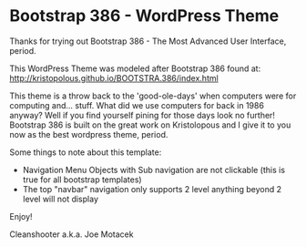 # Bootstrap 386 - WordPress Theme

Thanks for trying out Bootstrap 386 - The Most Advanced User Interface, period.

This WordPress Theme was modeled after Bootstrap 386 found at: http://kristopolous.github.io/BOOTSTRA.386/index.html

This theme is a throw back to the 'good-ole-days' when computers were for computing and... stuff. What did we use computers for back in 1986 anyway?  Well if you find yourself pining for those days look no further!  Bootstrap 386 is built on the great work on Kristolopous and I give it to you now as the best wordpress theme, period.

Some things to note about this template:

- Navigation Menu Objects with Sub navigation are not clickable (this is true for all bootstrap templates)
- The top "navbar" navigation only supports 2 level anything beyond 2 level will not display


Enjoy!

Cleanshooter
a.k.a. Joe Motacek